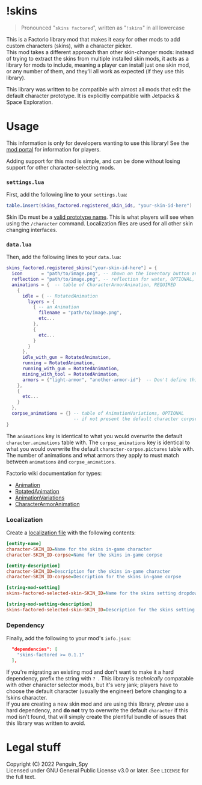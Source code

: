 # !skins
> Pronounced "`skins factored`", written as "`!skins`" in all lowercase

This is a Factorio library mod that makes it easy for other mods to add custom characters (skins), with a character picker.  
This mod takes a different approach than other skin-changer mods: instead of trying to extract the skins from multiple installed skin mods, it acts as a library for mods to include, meaning a player can install just one skin mod, or any number of them, and they'll all work as expected (if they use this library).

This library was written to be compatible with almost all mods that edit the default character prototype. It is explicitly compatible with Jetpacks & Space Exploration.

# Usage
This information is only for developers wanting to use this library! See the [mod portal](https://mods.factorio.com/mod/skins-factored) for information for players.

Adding support for this mod is simple, and can be done without losing support for other character-selecting mods.  

### `settings.lua`
First, add the following line to your `settings.lua`:
```lua
table.insert(skins_factored.registered_skin_ids, "your-skin-id-here")
```
Skin IDs must be a [valid prototype name](https://wiki.factorio.com/PrototypeBase#name "PrototypeBase - Factorio Wiki"). This is what players will see when using the `/character` command. Localization files are used for all other skin changing interfaces.

### `data.lua`
Then, add the following lines to your `data.lua`:
```lua
skins_factored.registered_skins["your-skin-id-here"] = {
  icon       = "path/to/image.png", -- shown on the inventory button and in the gui, REQUIRED
  reflection = "path/to/image.png", -- reflection for water, OPTIONAL, will default to the default player's texture
  animations = {  -- table of CharacterArmorAnimation, REQUIRED
    {
      idle = { -- RotatedAnimation
        layers = {
          { -- an Animation
            filename = "path/to/image.png",
            etc...
          },
          {
            etc...
          }
        }
      },
      idle_with_gun = RotatedAnimation,
      running = RotatedAnimation,
      running_with_gun = RotatedAnimation,
      mining_with_tool = RotatedAnimation,
      armors = {"light-armor", "another-armor-id"}  -- Don't define this if you want these animations to be used for the player without armor.
    },
    {
      etc...
    }
  },
  corpse_animations = {} -- table of AnimationVariations, OPTIONAL
                         -- if not present the default character corpse entity is used (no custom corpse is generated)
}
```
The `animations` key is identical to what you would overwrite the default `character.animations` table with. The `corpse_animations` key is identical to what you would overwrite the default `character-corpse.pictures` table with.  
The number of animations and what armors they apply to must match between `animations` and `corpse_animations`.

Factorio wiki documentation for types:  
- [Animation](https://wiki.factorio.com/Types/Animation)
- [RotatedAnimation](https://wiki.factorio.com/Types/RotatedAnimation)
- [AnimationVariations](https://wiki.factorio.com/Types/AnimationVariations)
- [CharacterArmorAnimation](https://wiki.factorio.com/Types/CharacterArmorAnimation)


### Localization
Create a [localization file](https://wiki.factorio.com/Tutorial:Localisation) with the following contents: 
```ini
[entity-name]
character-SKIN_ID=Name for the skins in-game character
character-SKIN_ID-corpse=Name for the skins in-game corpse

[entity-description]
character-SKIN_ID=Description for the skins in-game character
character-SKIN_ID-corpse=Description for the skins in-game corpse

[string-mod-setting]
skins-factored-selected-skin-SKIN_ID=Name for the skins setting dropdown item

[string-mod-setting-description]
skins-factored-selected-skin-SKIN_ID=Description for the skins setting dropdown item
```

### Dependency
Finally, add the following to your mod's `info.json`:
```json
  "dependencies": [
    "skins-factored >= 0.1.1"
  ],
```
If you're migrating an existing mod and don't want to make it a hard dependency, prefix the string with `? `. This library is *technically* compatable with other character selector mods, but it's very jank; players have to choose the default character (usually the engineer) before changing to a !skins character.  
If you are creating a new skin mod and are using this library, *please* use a hard dependency, and **do not** try to overwrite the default `character` if this mod isn't found, that will simply create the plentiful bundle of issues that this library was written to avoid.

# Legal stuff
Copyright (C) 2022  Penguin_Spy  
Licensed under GNU General Public License v3.0 or later. See `LICENSE` for the full text.  
